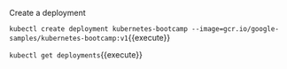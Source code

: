 Create a deployment

`kubectl create deployment kubernetes-bootcamp --image=gcr.io/google-samples/kubernetes-bootcamp:v1`{{execute}}

`kubectl get deployments`{{execute}}

